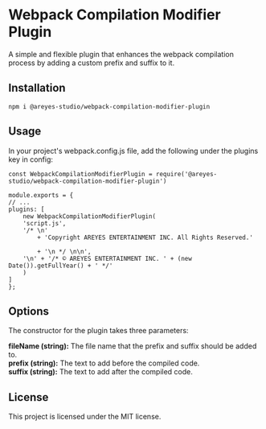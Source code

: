 # Webpack Compilation Modifier Plugin
A simple and flexible plugin that enhances the webpack compilation process by adding a custom prefix and suffix to it.

## Installation

    npm i @areyes-studio/webpack-compilation-modifier-plugin

## Usage
In your project's webpack.config.js file, add the following under the plugins key in config:

    const WebpackCompilationModifierPlugin = require('@areyes-studio/webpack-compilation-modifier-plugin')

    module.exports = {
    // ...
    plugins: [
        new WebpackCompilationModifierPlugin(
        'script.js',
        '/* \n' 
            + 'Copyright AREYES ENTERTAINMENT INC. All Rights Reserved.'
            
            + '\n */ \n\n',
        '\n' + '/* © AREYES ENTERTAINMENT INC. ' + (new Date()).getFullYear() + ' */'
        )
    ]
    };

## Options
The constructor for the plugin takes three parameters:

**fileName (string):** The file name that the prefix and suffix should be added to.<br/>
**prefix (string):** The text to add before the compiled code.<br/>
**suffix (string):** The text to add after the compiled code.<br/>

## License
This project is licensed under the MIT license.